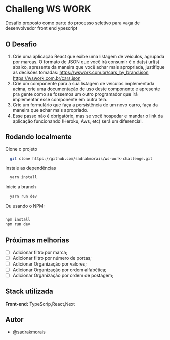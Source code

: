 # Challeng WS WORK

Desafio proposto como parte do processo seletivo para vaga de desenvolvedor front end ypescript

## O Desafio

1. Crie uma aplicação React que exibe uma listagem de veículos, agrupada por marcas. O
   formato de JSON que você irá consumir é o da(s) url(s) abaixo, apresente da maneira que
   você achar mais apropriada, justifique as decisões tomadas:
   https://wswork.com.br/cars_by_brand.json
   https://wswork.com.br/cars.json
2. Crie um componente para a sua listagem de veículos implementada acima, crie uma
   documentação de uso deste componente e apresente pra gente como se fossemos um
   outro programador que irá implementar esse componente em outra tela.
3. Crie um formulário que faça a persistência de um novo carro, faça da maneira que achar
   mais apropriado.
4. Esse passo não é obrigatório, mas se você hospedar e mandar o link da aplicação
   funcionando (Heroku, Aws, etc) será um diferencial.

## Rodando localmente

Clone o projeto

```bash
  git clone https://github.com/sadrakmorais/ws-work-challenge.git
```

Instale as dependências

```bash
  yarn install
```

Inicie a branch

```bash
  yarn run dev
```

Ou usando o NPM:

```bash

npm install
npm run dev
```

## Próximas melhorias

- [ ] Adicionar filtro por marca;
- [ ] Adicionar filtro por número de portas;
- [ ] Adicionar Organização por valores;
- [ ] Adicionar Organização por ordem alfabética;
- [ ] Adicionar Organização por ordem de postagem;

## Stack utilizada

**Front-end:** TypeScrip,React,Next

## Autor

- [@sadrakmorais](https://github.com/sadrakmorais)
